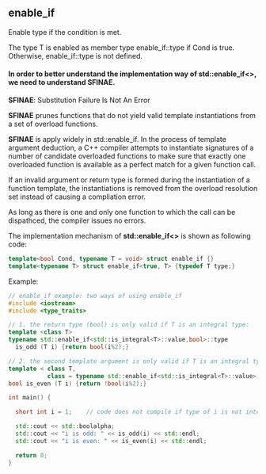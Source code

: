 ## enable_if

Enable type if the condition is met.

The type T is enabled as member type enable_if::type if Cond is true. Otherwise, enable_if::type is not defined.

#### In order to better understand the implementation way of **std::enable_if<>**, we need to understand **SFINAE**.

**SFINAE**: Substitution Failure Is Not An Error

**SFINAE** prunes functions that do not yield valid template instantiations from a set of overload functions.

**SFINAE** is apply widely in std::enable_if. In the process of template argument deduction, a C++ compiler attempts to instantiate signatures of a number of candidate overloaded functions to make sure that exactly one overloaded function is available as a perfect match for a given function call.

If an invalid argument or  return type is formed during the instantiation of a function template, the instantiations is removed from the overload resolution set instead of causing a compliation error.

As long as there is one and only one function to which the call can be dispathced, the compiler issues no errors.

The implementation mechanism of **std::enable_if\<\>** is shown as following code:

```C++
template<bool Cond, typename T = void> struct enable_if {}
template<typename T> struct enable_if<true, T> {typedef T type;}
```

Example:

```C++
// enable_if example: two ways of using enable_if
#include <iostream>
#include <type_traits>

// 1. the return type (bool) is only valid if T is an integral type:
template <class T>
typename std::enable_if<std::is_integral<T>::value,bool>::type
  is_odd (T i) {return bool(i%2);}

// 2. the second template argument is only valid if T is an integral type:
template < class T,
           class = typename std::enable_if<std::is_integral<T>::value>::type>
bool is_even (T i) {return !bool(i%2);}

int main() {

  short int i = 1;    // code does not compile if type of i is not integral

  std::cout << std::boolalpha;
  std::cout << "i is odd: " << is_odd(i) << std::endl;
  std::cout << "i is even: " << is_even(i) << std::endl;

  return 0;
}
```

